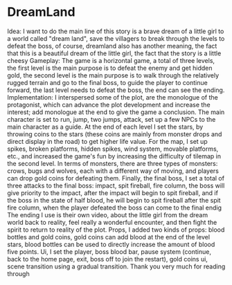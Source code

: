 # DreamLand
Idea: I want to do the main line of this story is a brave dream of a little girl to a world called "dream land", save the villagers to break through the levels to defeat the boss, of course, dreamland also has another meaning, the fact that this is a beautiful dream of the little girl, the fact that the story is a little cheesy
Gameplay: The game is a horizontal game, a total of three levels, the first level is the main purpose is to defeat the enemy and get hidden gold, the second level is the main purpose is to walk through the relatively rugged terrain and go to the final boss, to guide the player to continue forward, the last level needs to defeat the boss, the end can see the ending.
Implementation: I interspersed some of the plot, are the monologue of the protagonist, which can advance the plot development and increase the interest; add monologue at the end to give the game a conclusion. The main character is set to run, jump, two jumps, attack, set up a few NPCs to the main character as a guide.
At the end of each level I set the stars, by throwing coins to the stars (these coins are mainly from monster drops and direct display in the road) to get higher life value.
For the map, I set up spikes, broken platforms, hidden spikes, wind system, movable platforms, etc., and increased the game's fun by increasing the difficulty of tilemap in the second level.
In terms of monsters, there are three types of monsters: crows, bugs and wolves, each with a different way of moving, and players can drop gold coins for defeating them.
Finally, the final boss, I set a total of three attacks to the final boss: impact, spit fireball, fire column, the boss will give priority to the impact, after the impact will begin to spit fireball, and if the boss in the state of half blood, he will begin to spit fireball after the spit fire column, when the player defeated the boss can come to the final endig
The ending I use is their own video, about the little girl from the dream world back to reality, feel really a wonderful encounter, and then fight the spirit to return to reality of the plot.
Props, I added two kinds of props: blood bottles and gold coins, gold coins can add blood at the end of the level stars, blood bottles can be used to directly increase the amount of blood five points.
Ui, I set the player, boss blood bar, pause system (continue, back to the home page, exit, boss off to join the restart), gold coins ui, scene transition using a gradual transition.
Thank you very much for reading through
